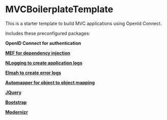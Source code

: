 # MVCBoilerplateTemplate
This is a starter template to build MVC applications using OpenId Connect.

Includes these preconfigured packages:

<p><b>OpenID Connect for authentication <a href="https://en.wikipedia.org/wiki/OpenID_Connect"</a> </b></p>
<p><b>MEF for dependency injection <a href="https://docs.microsoft.com/en-us/dotnet/framework/mef/index"</a> </b></p>
<p><b>NLogging to create application logs <a href="http://nlog-project.org/"</a> </b></p>
<p><b>Elmah to create error logs <a href="https://github.com/elmah/Elmah"</a> </b></p>
<p><b>Automapper for object to object mapping <a href="https://github.com/AutoMapper/AutoMapper"</a> </b></p>
<p><b>JQuery <a href="https://api.jquery.com/"</a> </b></p>
<p><b>Bootstrap <a href="http://getbootstrap.com/"</a> </b></p>
<p><b>Modernizr <a href="https://modernizr.com/"</a> </b></p>
